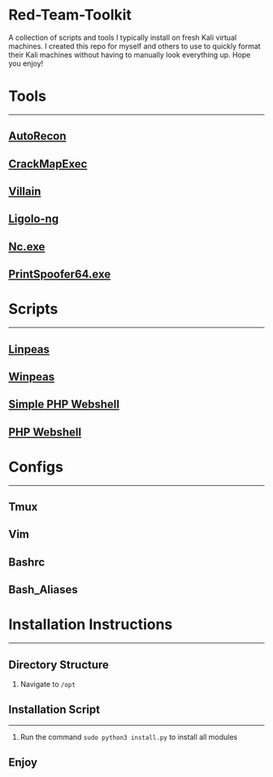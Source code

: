 # Red-Team-Toolkit
A collection of scripts and tools I typically install on fresh Kali
virtual machines. I created this repo for myself and others to use
to quickly format their Kali machines without having to manually
look everything up. Hope you enjoy!

# Tools
---
## [AutoRecon](https://github.com/Tib3rius/AutoRecon)

## [CrackMapExec](https://github.com/byt3bl33d3r/CrackMapExec)

## [Villain](https://github.com/t3l3machus/Villain)

## [Ligolo-ng](https://github.com/nicocha30/ligolo-ng)

## [Nc.exe]()

## [PrintSpoofer64.exe](https://github.com/itm4n/PrintSpoofer/releases/download/v1.0/PrintSpoofer64.exe)


# Scripts
---
## [Linpeas](https://github.com/carlospolop/PEASS-ng/tree/master/linPEAS)
## [Winpeas](https://github.com/carlospolop/PEASS-ng/tree/master/winPEAS)

## [Simple PHP Webshell](https://gist.github.com/joswr1ght/22f40787de19d80d110b37fb79ac3985)
## [PHP Webshell](https://github.com/WhiteWinterWolf/wwwolf-php-webshell)

# Configs
---
## Tmux
## Vim 

## Bashrc

## Bash_Aliases


# Installation Instructions
---
## Directory Structure
1) Navigate to `/opt`

## Installation Script
---
1) Run the command `sudo python3 install.py` to install all modules

## Enjoy

